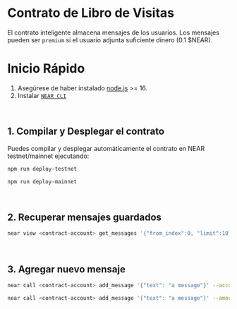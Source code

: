 # Contrato de Libro de Visitas

El contrato inteligente almacena mensajes de los usuarios. Los mensajes pueden ser `premium` si el usuario adjunta suficiente dinero (0.1 $NEAR).

# Inicio Rápido

1. Asegúrese de haber instalado [node.js](https://nodejs.org/en/download/package-manager/) >= 16.
2. Instalar [`NEAR CLI`](https://github.com/near/near-cli#setup)

<br />

## 1. Compilar y Desplegar el contrato
Puedes compilar y desplegar automáticamente el contrato en NEAR testnet/mainnet ejecutando:

```bash
npm run deploy-testnet
```

```bash
npm run deploy-mainnet
```

<br />

## 2. Recuperar mensajes guardados

```bash
near view <contract-account> get_messages '{"from_index":0, "limit":10}'
```

<br />

## 3. Agregar nuevo mensaje

```bash
near call <contract-account> add_message '{"text": "a message"}' --accountId <account>
```

```bash
near call <contract-account> add_message '{"text": "a message"}' --amount 0.1 --accountId <account>
```